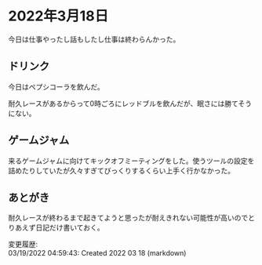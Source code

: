 # 2022年3月18日

今日は仕事やったし話もしたし仕事は終わらんかった。

## ドリンク

今日はペプシコーラを飲んだ。

耐久レースがあるからって0時ごろにレッドブルを飲んだが、眠さには勝てそうにない。

## ゲームジャム

来るゲームジャムに向けてキックオフミーティングをした。使うツールの設定を詰めたりしていたが久々すぎてびっくりするくらい上手く行かなかった。

## あとがき

耐久レースが終わるまで起きてようと思ったが耐えきれない可能性が高いのでとりあえず日記だけ書いておく。

変更履歴:  
03/19/2022 04:59:43: Created 2022 03 18 (markdown)  
